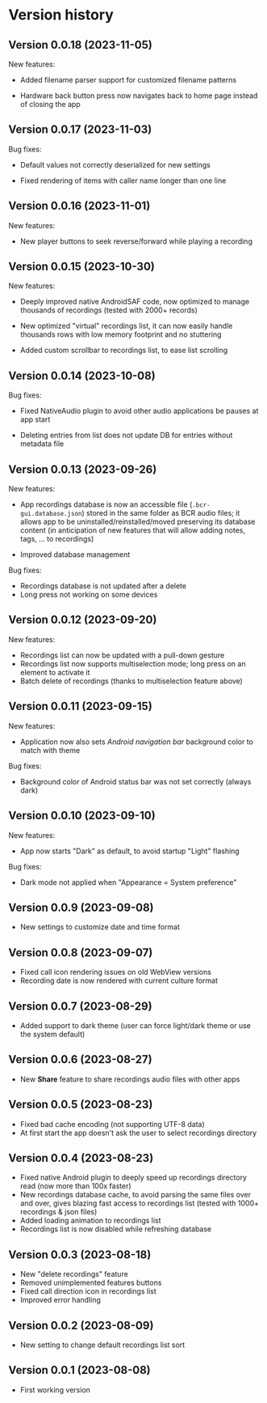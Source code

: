 # Version history

## Version 0.0.18 (2023-11-05)

New features:

- Added filename parser support for customized filename patterns

- Hardware back button press now navigates back to home page instead of closing the app

## Version 0.0.17 (2023-11-03)

Bug fixes:

- Default values not correctly deserialized for new settings

- Fixed rendering of items with caller name longer than one line

## Version 0.0.16 (2023-11-01)

New features:

- New player buttons to seek reverse/forward while playing a recording

## Version 0.0.15 (2023-10-30)

New features:

- Deeply improved native AndroidSAF code, now optimized to manage thousands of recordings (tested with 2000+ records)

- New optimized "virtual" recordings list, it can now easily handle thousands rows with low memory footprint and no stuttering

- Added custom scrollbar to recordings list, to ease list scrolling

## Version 0.0.14 (2023-10-08)

Bug fixes:

- Fixed NativeAudio plugin to avoid other audio applications be pauses at app start

- Deleting entries from list does not update DB for entries without metadata file

## Version 0.0.13 (2023-09-26)

New features:

- App recordings database is now an accessible file (`.bcr-gui.database.json`) stored in the same folder as BCR audio files; it allows app to be uninstalled/reinstalled/moved preserving its database content (in anticipation of new features that will allow adding notes, tags, ... to recordings)

- Improved database management

Bug fixes:

- Recordings database is not updated after a delete
- Long press not working on some devices

## Version 0.0.12 (2023-09-20)

New features:

- Recordings list can now be updated with a pull-down gesture
- Recordings list now supports multiselection mode; long press on an element to activate it
- Batch delete of recordings (thanks to multiselection feature above)

## Version 0.0.11 (2023-09-15)

New features:

- Application now also sets _Android navigation bar_ background color to match with theme

Bug fixes:

- Background color of Android status bar was not set correctly (always dark)

## Version 0.0.10 (2023-09-10)

New features:

- App now starts "Dark" as default, to avoid startup "Light" flashing

Bug fixes:

- Dark mode not applied when "Appearance = System preference"

## Version 0.0.9 (2023-09-08)

- New settings to customize date and time format

## Version 0.0.8 (2023-09-07)

- Fixed call icon rendering issues on old WebView versions
- Recording date is now rendered with current culture format

## Version 0.0.7 (2023-08-29)

- Added support to dark theme (user can force light/dark theme or use the system default)

## Version 0.0.6 (2023-08-27)

- New **Share** feature to share recordings audio files with other apps

## Version 0.0.5 (2023-08-23)

- Fixed bad cache encoding (not supporting UTF-8 data)
- At first start the app doesn't ask the user to select recordings directory

## Version 0.0.4 (2023-08-23)

- Fixed native Android plugin to deeply speed up recordings directory read (now more than 100x faster)
- New recordings database cache, to avoid parsing the same files over and over, gives blazing fast access to recordings list (tested with 1000+ recordings & json files)
- Added loading animation to recordings list
- Recordings list is now disabled while refreshing database

## Version 0.0.3 (2023-08-18)

- New "delete recordings" feature
- Removed unimplemented features buttons
- Fixed call direction icon in recordings list
- Improved error handling

## Version 0.0.2 (2023-08-09)

- New setting to change default recordings list sort

## Version 0.0.1 (2023-08-08)

- First working version
